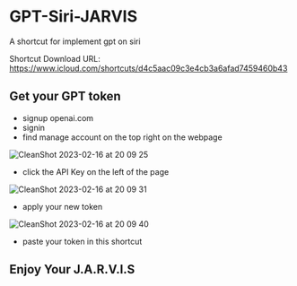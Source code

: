 # GPT-Siri-JARVIS
A shortcut for implement gpt on siri

Shortcut Download URL: https://www.icloud.com/shortcuts/d4c5aac09c3e4cb3a6afad7459460b43

## Get your GPT token

- signup openai.com
- signin
- find manage account on the top right on the webpage

![CleanShot 2023-02-16 at 20 09 25](https://user-images.githubusercontent.com/6184994/219362146-e2715f38-40d0-4520-9caa-2b7877d56c9a.png)

- click the API Key on the left of the page

![CleanShot 2023-02-16 at 20 09 31](https://user-images.githubusercontent.com/6184994/219362596-e406fce3-bd41-4589-8218-1c885d18558c.png)

- apply your new token

![CleanShot 2023-02-16 at 20 09 40](https://user-images.githubusercontent.com/6184994/219362750-a581dad6-977f-4525-abb9-d0815b744fbd.png)

- paste your token in this shortcut

## Enjoy Your J.A.R.V.I.S
